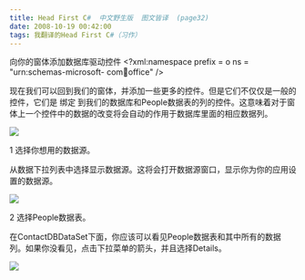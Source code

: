 ```yaml
---
title: Head First C#  中文野生版  图文皆译  (page32)
date: 2008-10-19 00:42:00
tags: 我翻译的Head First C#（习作）
---
```

向你的窗体添加数据库驱动控件  <?xml:namespace prefix = o ns = "urn:schemas-microsoft-
com:office:office" />

现在我们可以回到我们的窗体，并添加一些更多的控件。但是它们不仅仅是一般的控件，它们是  绑定
到我们的数据库和People数据表的列的控件。这意味着对于窗体上一个控件中的数据的改变将会自动的作用于数据库里面的相应数据列。

![](https://p-blog.csdn.net/images/p_blog_csdn_net/cuipengfei1/EntryImages/20081019/%E6%88%AA%E5%9B%BE06.jpg)

1  选择你想用的数据源。

从数据下拉列表中选择显示数据源。这将会打开数据源窗口，显示你为你的应用设置的数据源。

![](https://p-blog.csdn.net/images/p_blog_csdn_net/cuipengfei1/EntryImages/20081019/%E6%88%AA%E5%9B%BE07.jpg)

2  选择People数据表。

在ContactDBDataSet下面，你应该可以看见People数据表和其中所有的数据列。如果你没看见，点击下拉菜单的箭头，并且选择Details。

![](https://p-blog.csdn.net/images/p_blog_csdn_net/cuipengfei1/EntryImages/20081019/%E6%88%AA%E5%9B%BE08.jpg)



